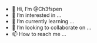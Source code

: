 - 👋 Hi, I’m @Ch3fspen
- 👀 I’m interested in ...
- 🌱 I’m currently learning ...
- 💞️ I’m looking to collaborate on ...
- 📫 How to reach me ...

<!---
Ch3fspen/Ch3fspen is a ✨ special ✨ repository because its `README.md` (this file) appears on your GitHub profile.
You can click the Preview link to take a look at your changes.
--->
